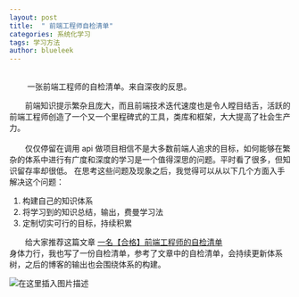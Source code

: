 ```yaml
---
layout: post
title:  " 前端工程师自检清单"
categories: 系统化学习
tags: 学习方法
author: blueleek
---
```



<br/>&emsp;&emsp; 一张前端工程师的自检清单。来自深夜的反思。








&emsp;&emsp;前端知识提示繁杂且庞大，而且前端技术迭代速度也是令人瞠目结舌，活跃的前端工程师创造了一个又一个里程碑式的工具，类库和框架，大大提高了社会生产力。<br/>
<br/>&emsp;&emsp;仅仅停留在调用 api 做项目相信不是大多数前端人追求的目标，如何能够在繁杂的体系中进行有广度和深度的学习是一个值得深思的问题。平时看了很多，但知识留存率却很低。
在思考这些问题及现象之后，我觉得可以从以下几个方面入手解决这个问题：
1. 构建自己的知识体系
2. 将学习到的知识总结，输出，费曼学习法
3. 定制切实可行的目标，持续积累

&emsp;&emsp;给大家推荐这篇文章 [一名【合格】前端工程师的自检清单](https://juejin.im/post/5cc1da82f265da036023b628#heading-44)
<br/>身体力行，我也写了一份自检清单，参考了文章中的自检清单，会持续更新体系树，之后的博客的输出也会围绕体系的构建。

![在这里插入图片描述](https://img-blog.csdnimg.cn/20200214011355825.png?x-oss-process=image/watermark,type_ZmFuZ3poZW5naGVpdGk,shadow_10,text_aHR0cHM6Ly9ibG9nLmNzZG4ubmV0L2hodGh3eA==,size_16,color_FFFFFF,t_70)


